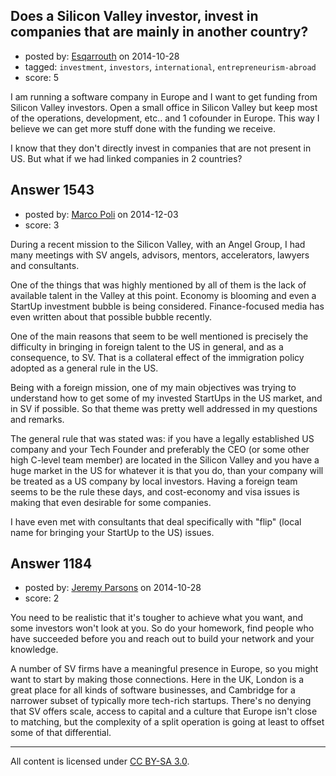 ## Does a Silicon Valley investor, invest in companies that are mainly in another country?

- posted by: [Esqarrouth](https://stackexchange.com/users/3055586/esqarrouth) on 2014-10-28
- tagged: `investment`, `investors`, `international`, `entrepreneurism-abroad`
- score: 5

I am running a software company in Europe and I want to get funding from Silicon Valley investors. Open a small office in Silicon Valley but keep most of the operations, development, etc.. and 1 cofounder in Europe. This way I believe we can get more stuff done with the funding we receive.

I know that they don't directly invest in companies that are not present in US. But what if we had linked companies in 2 countries?


## Answer 1543

- posted by: [Marco Poli](https://stackexchange.com/users/3026136/marco-poli) on 2014-12-03
- score: 3

During a recent mission to the Silicon Valley, with an Angel Group, I had many meetings with SV angels, advisors, mentors, accelerators, lawyers and consultants.

One of the things that was highly mentioned by all of them is the lack of available talent in the Valley at this point. Economy is blooming and even a StartUp investment bubble is being considered. Finance-focused media has even written about that possible bubble recently.

One of the main reasons that seem to be well mentioned is precisely the difficulty in bringing in foreign talent to the US in general, and as a consequence, to SV. That is a collateral effect of the immigration policy adopted as a general rule in the US.

Being with a foreign mission, one of my main objectives was trying to understand how to get some of my invested StartUps in the US market, and in SV if possible. So that theme was pretty well addressed in my questions and remarks.

The general rule that was stated was: if you have a legally established US company and your Tech Founder and preferably the CEO (or some other high C-level team member) are located in the Silicon Valley and you have a huge market in the US for whatever  it is that you do, than your company will be treated as a US company by local investors. Having a foreign team seems to be the rule these days, and cost-economy and visa issues is making that even desirable for some companies.

I have even met with consultants that deal specifically with "flip" (local name for bringing your StartUp to the US) issues.


## Answer 1184

- posted by: [Jeremy Parsons](https://stackexchange.com/users/497810/jeremy-parsons) on 2014-10-28
- score: 2

You need to be realistic that it's tougher to achieve what you want, and some investors won't look at you. So do your homework, find people who have succeeded before you and reach out to build your network and your knowledge. 

A number of SV firms have a meaningful presence in Europe, so you might want to start by making those connections. Here in the UK, London is a great place for all kinds of software businesses, and Cambridge for a narrower subset of typically more tech-rich startups. There's no denying that SV offers scale, access to capital and a culture that Europe isn't close to matching, but the complexity of a split operation is going at least to offset some of that differential.



---

All content is licensed under [CC BY-SA 3.0](https://creativecommons.org/licenses/by-sa/3.0/).
